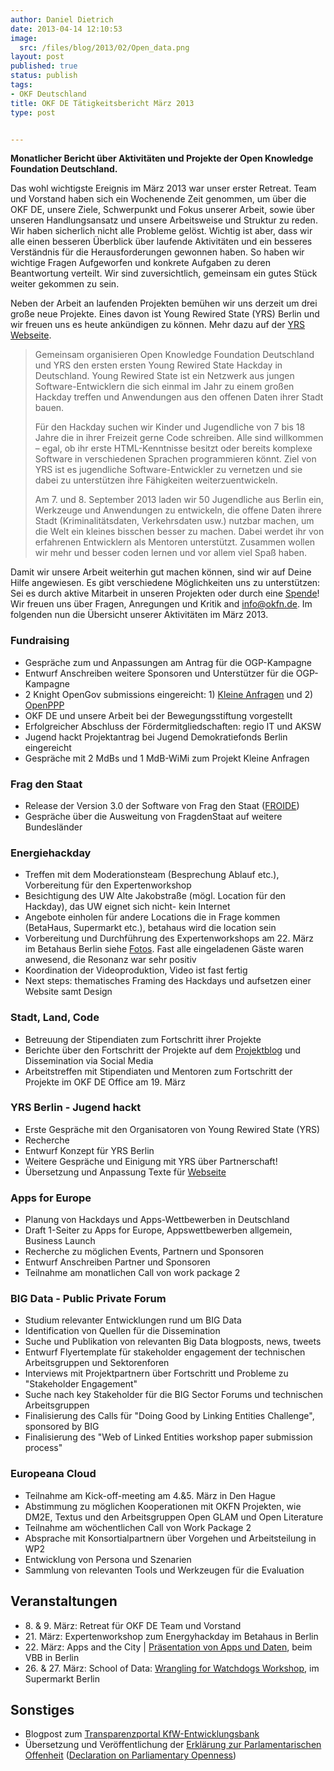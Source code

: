 ```yaml
---
author: Daniel Dietrich
date: 2013-04-14 12:10:53
image:
  src: /files/blog/2013/02/Open_data.png
layout: post
published: true
status: publish
tags:
- OKF Deutschland
title: OKF DE Tätigkeitsbericht März 2013
type: post


---
```


**Monatlicher Bericht über Aktivitäten und Projekte der Open Knowledge Foundation Deutschland.** 

Das wohl wichtigste Ereignis im März 2013 war unser erster Retreat. Team und Vorstand haben sich ein Wochenende Zeit genommen, um über die OKF DE, unsere Ziele, Schwerpunkt und Fokus unserer Arbeit, sowie über unseren Handlungsansatz und unsere Arbeitsweise und Struktur zu reden. Wir haben sicherlich nicht alle Probleme gelöst. Wichtig ist aber, dass wir alle einen besseren Überblick über laufende Aktivitäten und ein besseres Verständnis für die Herausforderungen gewonnen haben. So haben wir wichtige Fragen Aufgeworfen und konkrete Aufgaben zu deren Beantwortung verteilt. Wir sind zuversichtlich, gemeinsam ein gutes Stück weiter gekommen zu sein.

Neben der Arbeit an laufenden Projekten bemühen wir uns derzeit um drei große neue Projekte. Eines davon ist Young Rewired State (YRS) Berlin und wir freuen uns es heute ankündigen zu können. Mehr dazu auf der [YRS Webseite](https://youngrewiredstate.org/yrs-everywhere/yrs-berlin/). 

> Gemeinsam organisieren Open Knowledge Foundation Deutschland und YRS den ersten ersten Young Rewired State Hackday in Deutschland. Young Rewired State ist ein Netzwerk aus jungen Software-Entwicklern die sich einmal im Jahr zu einem großen Hackday treffen und Anwendungen aus den offenen Daten ihrer Stadt bauen.
> 
> Für den Hackday suchen wir Kinder und Jugendliche von 7 bis 18 Jahre die in ihrer Freizeit gerne Code schreiben. Alle sind willkommen – egal, ob ihr erste HTML-Kenntnisse besitzt oder bereits komplexe Software in verschiedenen Sprachen programmieren könnt. Ziel von YRS ist es jugendliche Software-Entwickler zu vernetzen und sie dabei zu unterstützen ihre Fähigkeiten weiterzuentwickeln.
> 
> Am 7. und 8. September 2013 laden wir 50 Jugendliche aus Berlin ein, Werkzeuge und Anwendungen zu entwickeln, die offene Daten ihrere Stadt (Kriminalitätsdaten, Verkehrsdaten usw.) nutzbar machen, um die Welt ein kleines bisschen besser zu machen. Dabei werdet ihr von erfahrenen Entwicklern als Mentoren unterstützt. Zusammen wollen wir mehr und besser coden lernen und vor allem viel Spaß haben.

Damit wir unsere Arbeit weiterhin gut machen können, sind wir auf Deine Hilfe angewiesen. Es gibt verschiedene Möglichkeiten uns zu unterstützen: Sei es durch aktive Mitarbeit in unseren Projekten oder durch eine [Spende](/spenden/)! Wir freuen uns über Fragen, Anregungen und Kritik and info@okfn.de. Im folgenden nun die Übersicht unserer Aktivitäten im März 2013.

### Fundraising  
* Gespräche zum und Anpassungen am Antrag für die OGP-Kampagne  
* Entwurf Anschreiben weitere Sponsoren und Unterstützer für die OGP-Kampagne  
* 2 Knight OpenGov submissions eingereicht: 1) [Kleine Anfragen](https://www.newschallenge.org/open/open-government/submission/citizen-experts-and-mps-keeping-government-in-check-together/) und 2) [OpenPPP](https://www.newschallenge.org/open/open-government/submission/putting-the-open-in-public-private-partnerships-ppps/)  
* OKF DE und unsere Arbeit bei der Bewegungsstiftung vorgestellt  
* Erfolgreicher Abschluss der Fördermitgliedschaften: regio IT und AKSW  
* Jugend hackt Projektantrag bei Jugend Demokratiefonds Berlin eingereicht  
* Gespräche mit 2 MdBs und 1 MdB-WiMi zum Projekt Kleine Anfragen

### Frag den Staat  
* Release der Version 3.0 der Software von Frag den Staat ([FROIDE](https://github.com/stefanw/froide))  
* Gespräche über die Ausweitung von FragdenStaat auf weitere Bundesländer

### Energiehackday  
* Treffen mit dem Moderationsteam (Besprechung Ablauf etc.), Vorbereitung für den Expertenworkshop  
* Besichtigung des UW Alte Jakobstraße (mögl. Location für den Hackday), das UW eignet sich nicht- kein Internet  
* Angebote einholen für andere Locations die in Frage kommen (BetaHaus, Supermarkt etc.), betahaus wird die location sein  
* Vorbereitung und Durchführung des Expertenworkshops am 22. März im Betahaus Berlin siehe [Fotos](https://drive.google.com/#folders/0By05tjt1Gu2saFNzelY2Mm5Za3c). Fast alle eingeladenen Gäste waren anwesend, die Resonanz war sehr positiv  
* Koordination der Videoproduktion, Video ist fast fertig  
* Next steps: thematisches Framing des Hackdays und aufsetzen einer Website samt Design

### Stadt, Land, Code  
* Betreuung der Stipendiaten zum Fortschritt ihrer Projekte  
* Berichte über den Fortschritt der Projekte auf dem [Projektblog](http://stadtlandcode.de/blog/) und Dissemination via Social Media  
* Arbeitstreffen mit Stipendiaten und Mentoren zum Fortschritt der Projekte im OKF DE Office am 19. März

### YRS Berlin - Jugend hackt  
* Erste Gespräche mit den Organisatoren von Young Rewired State (YRS)  
* Recherche  
* Entwurf Konzept für YRS Berlin  
* Weitere Gespräche und Einigung mit YRS über Partnerschaft!  
* Übersetzung und Anpassung Texte für [Webseite](https://youngrewiredstate.org/yrs-everywhere/yrs-berlin)

### Apps for Europe  
* Planung von Hackdays und Apps-Wettbewerben in Deutschland  
* Draft 1-Seiter zu Apps for Europe, Appswettbewerben allgemein, Business Launch  
* Recherche zu möglichen Events, Partnern und Sponsoren  
* Entwurf Anschreiben Partner und Sponsoren  
* Teilnahme am monatlichen Call von work package 2

### BIG Data - Public Private Forum  
* Studium relevanter Entwicklungen rund um BIG Data  
* Identification von Quellen für die Dissemination  
* Suche und Publikation von relevanten Big Data blogposts, news, tweets  
* Entwurf Flyertemplate für stakeholder engagement der technischen Arbeitsgruppen und Sektorenforen  
* Interviews mit Projektpartnern über Fortschritt und Probleme zu "Stakeholder Engagement"  
* Suche nach key Stakeholder für die BIG Sector Forums und technischen Arbeitsgruppen  
* Finalisierung des Calls für "Doing Good by Linking Entities Challenge", sponsored by BIG  
* Finalisierung des "Web of Linked Entities workshop paper submission process"

### Europeana Cloud  
* Teilnahme am Kick-off-meeting am 4.&5\. März in Den Hague  
* Abstimmung zu möglichen Kooperationen mit OKFN Projekten, wie DM2E, Textus und den Arbeitsgruppen Open GLAM und Open Literature  
* Teilnahme am wöchentlichen Call von Work Package 2  
* Absprache mit Konsortialpartnern über Vorgehen und Arbeitsteilung in WP2  
* Entwicklung von Persona und Szenarien  
* Sammlung von relevanten Tools und Werkzeugen für die Evaluation

## Veranstaltungen

  * 8\. & 9\. März: Retreat für OKF DE Team und Vorstand
  * 21\. März: Expertenworkshop zum Energyhackday im Betahaus in Berlin
  * 22\. März: Apps and the City | [Präsentation von Apps und Daten](/blog/2013/04/apps-and-the-city-prasentation-daten-workshop/), beim VBB in Berlin
  * 26\. & 27\. März: School of Data: [Wrangling for Watchdogs Workshop](http://www.supermarkt-berlin.net/content/wrangling-watchdogs-school-data-workshop), im Supermarkt Berlin

## Sonstiges

  * Blogpost zum [Transparenzportal KfW-Entwicklungsbank](/blog/2013/03/transparenz-portal-kfw-entwicklungsbank/)
  * Übersetzung und Veröffentlichung der [Erklärung zur Parlamentarischen Offenheit](/blog/2013/03/erklaerung-zur-parlamentarischen-offenheit/) ([Declaration on Parliamentary Openness](http://www.openingparliament.org/))

 

 